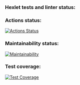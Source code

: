 ### Hexlet tests and linter status:

### Actions status:
[![Actions Status](https://github.com/Airat29/php-project-48/actions/workflows/hexlet-check.yml/badge.svg)](https://github.com/Airat29/php-project-48/actions)

### Maintainability status:
[![Maintainability](https://api.codeclimate.com/v1/badges/336ed4902403c49e7217/maintainability)](https://codeclimate.com/github/Airat29/php-project-48/maintainability)

### Test coverage:
[![Test Coverage](https://api.codeclimate.com/v1/badges/336ed4902403c49e7217/test_coverage)](https://codeclimate.com/github/Airat29/php-project-48/test_coverage)